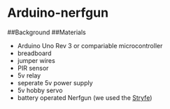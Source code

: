 # Arduino-nerfgun
##Background
##Materials
+ Arduino Uno Rev 3 or compariable microcontroller
+ breadboard
+ jumper wires
+ PIR sensor
+ 5v relay
+ seperate 5v power supply
+ 5v hobby servo
+ battery operated Nerfgun (we used the [Stryfe](https://nerf.fandom.com/wiki/Stryfe_(N-Strike_Elite)))

